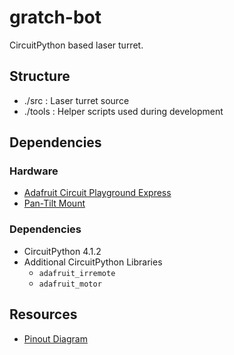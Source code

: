 # gratch-bot
 CircuitPython based laser turret.

## Structure

- ./src : Laser turret source
- ./tools : Helper scripts used during development

## Dependencies

### Hardware

- [Adafruit Circuit Playground Express](https://www.adafruit.com/product/3333)
- [Pan-Tilt Mount](https://www.adafruit.com/product/1967)

### Dependencies

- CircuitPython 4.1.2
- Additional CircuitPython Libraries
  - `adafruit_irremote`
  - `adafruit_motor`

## Resources

- [Pinout Diagram](https://learn.adafruit.com/adafruit-circuit-playground-express/pinouts)